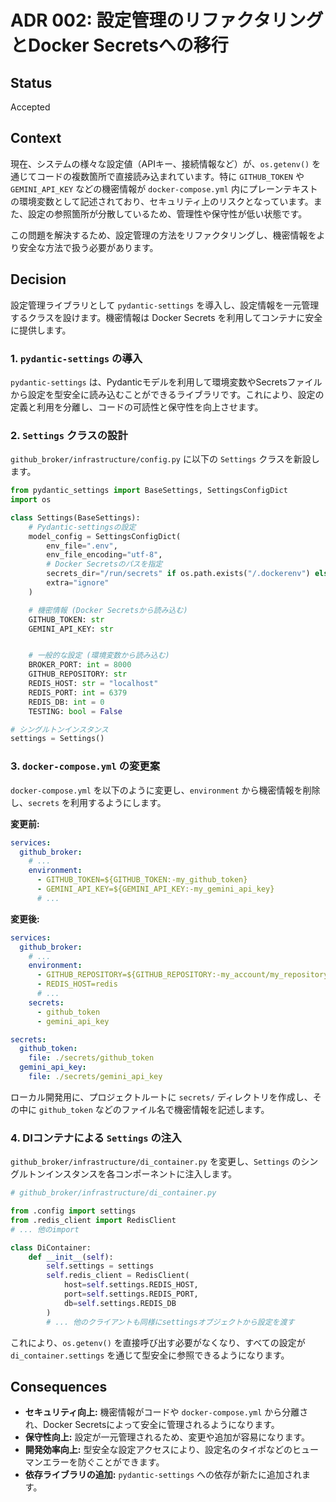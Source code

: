 # ADR 002: 設定管理のリファクタリングとDocker Secretsへの移行

## Status

Accepted

## Context

現在、システムの様々な設定値（APIキー、接続情報など）が、`os.getenv()` を通じてコードの複数箇所で直接読み込まれています。特に `GITHUB_TOKEN` や `GEMINI_API_KEY` などの機密情報が `docker-compose.yml` 内にプレーンテキストの環境変数として記述されており、セキュリティ上のリスクとなっています。また、設定の参照箇所が分散しているため、管理性や保守性が低い状態です。

この問題を解決するため、設定管理の方法をリファクタリングし、機密情報をより安全な方法で扱う必要があります。

## Decision

設定管理ライブラリとして `pydantic-settings` を導入し、設定情報を一元管理するクラスを設けます。機密情報は Docker Secrets を利用してコンテナに安全に提供します。

### 1. `pydantic-settings` の導入

`pydantic-settings` は、Pydanticモデルを利用して環境変数やSecretsファイルから設定を型安全に読み込むことができるライブラリです。これにより、設定の定義と利用を分離し、コードの可読性と保守性を向上させます。

### 2. `Settings` クラスの設計

`github_broker/infrastructure/config.py` に以下の `Settings` クラスを新設します。

```python
from pydantic_settings import BaseSettings, SettingsConfigDict
import os

class Settings(BaseSettings):
    # Pydantic-settingsの設定
    model_config = SettingsConfigDict(
        env_file=".env",
        env_file_encoding="utf-8",
        # Docker Secretsのパスを指定
        secrets_dir="/run/secrets" if os.path.exists("/.dockerenv") else None,
        extra="ignore"
    )

    # 機密情報 (Docker Secretsから読み込む)
    GITHUB_TOKEN: str
    GEMINI_API_KEY: str


    # 一般的な設定 (環境変数から読み込む)
    BROKER_PORT: int = 8000
    GITHUB_REPOSITORY: str
    REDIS_HOST: str = "localhost"
    REDIS_PORT: int = 6379
    REDIS_DB: int = 0
    TESTING: bool = False

# シングルトンインスタンス
settings = Settings()
```

### 3. `docker-compose.yml` の変更案

`docker-compose.yml` を以下のように変更し、`environment` から機密情報を削除し、`secrets` を利用するようにします。

**変更前:**
```yaml
services:
  github_broker:
    # ...
    environment:
      - GITHUB_TOKEN=${GITHUB_TOKEN:-my_github_token}
      - GEMINI_API_KEY=${GEMINI_API_KEY:-my_gemini_api_key}
      # ...
```

**変更後:**
```yaml
services:
  github_broker:
    # ...
    environment:
      - GITHUB_REPOSITORY=${GITHUB_REPOSITORY:-my_account/my_repository}
      - REDIS_HOST=redis
      # ...
    secrets:
      - github_token
      - gemini_api_key

secrets:
  github_token:
    file: ./secrets/github_token
  gemini_api_key:
    file: ./secrets/gemini_api_key
```
ローカル開発用に、プロジェクトルートに `secrets/` ディレクトリを作成し、その中に `github_token` などのファイル名で機密情報を記述します。

### 4. DIコンテナによる `Settings` の注入

`github_broker/infrastructure/di_container.py` を変更し、`Settings` のシングルトンインスタンスを各コンポーネントに注入します。

```python
# github_broker/infrastructure/di_container.py

from .config import settings
from .redis_client import RedisClient
# ... 他のimport

class DiContainer:
    def __init__(self):
        self.settings = settings
        self.redis_client = RedisClient(
            host=self.settings.REDIS_HOST,
            port=self.settings.REDIS_PORT,
            db=self.settings.REDIS_DB
        )
        # ... 他のクライアントも同様にsettingsオブジェクトから設定を渡す
```

これにより、`os.getenv()` を直接呼び出す必要がなくなり、すべての設定が `di_container.settings` を通じて型安全に参照できるようになります。

## Consequences

- **セキュリティ向上:** 機密情報がコードや `docker-compose.yml` から分離され、Docker Secretsによって安全に管理されるようになります。
- **保守性向上:** 設定が一元管理されるため、変更や追加が容易になります。
- **開発効率向上:** 型安全な設定アクセスにより、設定名のタイポなどのヒューマンエラーを防ぐことができます。
- **依存ライブラリの追加:** `pydantic-settings` への依存が新たに追加されます。
